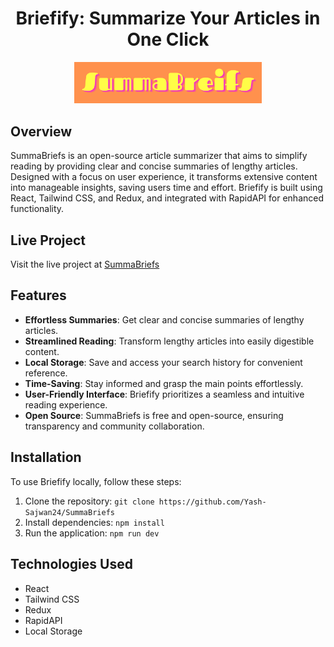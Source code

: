 <h1 align="center">Briefify: Summarize Your Articles in One Click</h1>
<p align="center">
  <img width="300" alt="Compresso Logo" src="https://github.com/Yash-Sajwan24/SummaBriefs/blob/main/src/assets/Logo.png">
</p>

## Overview

SummaBriefs is an open-source article summarizer that aims to simplify reading by providing clear and concise summaries of lengthy articles. Designed with a focus on user experience, it transforms extensive content into manageable insights, saving users time and effort. Briefify is built using React, Tailwind CSS, and Redux, and integrated with RapidAPI for enhanced functionality.

## Live Project

Visit the live project at [SummaBriefs](https://summabriefs.netlify.app/)

## Features

- **Effortless Summaries**: Get clear and concise summaries of lengthy articles.
- **Streamlined Reading**: Transform lengthy articles into easily digestible content.
- **Local Storage**: Save and access your search history for convenient reference.
- **Time-Saving**: Stay informed and grasp the main points effortlessly.
- **User-Friendly Interface**: Briefify prioritizes a seamless and intuitive reading experience.
- **Open Source**: SummaBriefs is free and open-source, ensuring transparency and community collaboration.

## Installation

To use Briefify locally, follow these steps:

1. Clone the repository: `git clone https://github.com/Yash-Sajwan24/SummaBriefs`
2. Install dependencies: `npm install`
3. Run the application: `npm run dev`



## Technologies Used

- React
- Tailwind CSS
- Redux
- RapidAPI
- Local Storage

